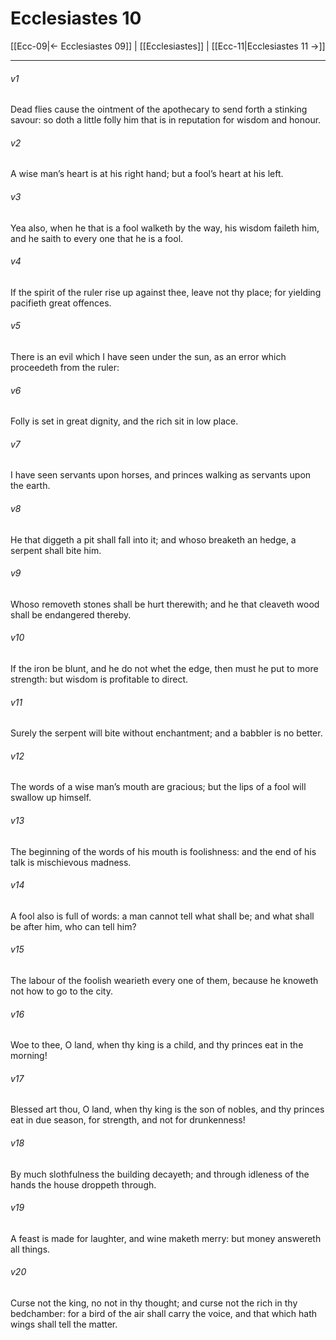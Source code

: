 # Ecclesiastes 10

[[Ecc-09|← Ecclesiastes 09]] | [[Ecclesiastes]] | [[Ecc-11|Ecclesiastes 11 →]]
***

###### v1
Dead flies cause the ointment of the apothecary to send forth a stinking savour: so doth a little folly him that is in reputation for wisdom and honour.
###### v2
A wise man’s heart is at his right hand; but a fool’s heart at his left.
###### v3
Yea also, when he that is a fool walketh by the way, his wisdom faileth him, and he saith to every one that he is a fool.
###### v4
If the spirit of the ruler rise up against thee, leave not thy place; for yielding pacifieth great offences.
###### v5
There is an evil which I have seen under the sun, as an error which proceedeth from the ruler:
###### v6
Folly is set in great dignity, and the rich sit in low place.
###### v7
I have seen servants upon horses, and princes walking as servants upon the earth.
###### v8
He that diggeth a pit shall fall into it; and whoso breaketh an hedge, a serpent shall bite him.
###### v9
Whoso removeth stones shall be hurt therewith; and he that cleaveth wood shall be endangered thereby.
###### v10
If the iron be blunt, and he do not whet the edge, then must he put to more strength: but wisdom is profitable to direct.
###### v11
Surely the serpent will bite without enchantment; and a babbler is no better.
###### v12
The words of a wise man’s mouth are gracious; but the lips of a fool will swallow up himself.
###### v13
The beginning of the words of his mouth is foolishness: and the end of his talk is mischievous madness.
###### v14
A fool also is full of words: a man cannot tell what shall be; and what shall be after him, who can tell him?
###### v15
The labour of the foolish wearieth every one of them, because he knoweth not how to go to the city.
###### v16
Woe to thee, O land, when thy king is a child, and thy princes eat in the morning!
###### v17
Blessed art thou, O land, when thy king is the son of nobles, and thy princes eat in due season, for strength, and not for drunkenness!
###### v18
By much slothfulness the building decayeth; and through idleness of the hands the house droppeth through.
###### v19
A feast is made for laughter, and wine maketh merry: but money answereth all things.
###### v20
Curse not the king, no not in thy thought; and curse not the rich in thy bedchamber: for a bird of the air shall carry the voice, and that which hath wings shall tell the matter. 
